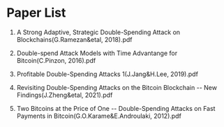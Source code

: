 # Paper List

1. A Strong Adaptive, Strategic Double-Spending Attack on Blockchains(G.Ramezan&etal, 2018).pdf

2. Double-spend Attack Models with Time Advantange for Bitcoin(C.Pinzon, 2016).pdf

3. Profitable Double-Spending Attacks 1(J.Jang&H.Lee, 2019).pdf

4. Revisiting Double-Spending Attacks on the Bitcoin Blockchain -- New Findings(J.Zheng&etal, 2021).pdf

5. Two Bitcoins at the Price of One -- Double-Spending Attacks on Fast Payments in Bitcoin(G.O.Karame&E.Androulaki, 2012).pdf

